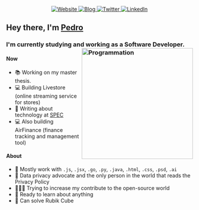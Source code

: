 <p align="center">
    <a href="https://pmatarodrigues.com/" target="_blank">
    <img src="https://img.shields.io/badge/website-%123456.svg?&style=for-the-badge&logo=Website&logoColor=white&color=071A2C" alt="Website"/>
  </a>
  <a href="https://blog.pmatarodrigues.com/" target="_blank">
    <img src="https://img.shields.io/badge/blog-%123456.svg?&style=for-the-badge&logo=blog&logoColor=white&color=071A2C" alt="Blog"/>
  </a>
  <a href="https://twitter.com/pmatarodrigues" target="_blank">
    <img src="https://img.shields.io/badge/twitter-%231DA1F2.svg?&style=for-the-badge&logo=twitter&logoColor=white&color=071A2C" alt="Twitter"/>
  </a>
  <a href="https://www.linkedin.com/in/pmatarodrigues" target="_blank">
    <img src="https://img.shields.io/badge/linkedin-%230077B5.svg?&style=for-the-badge&logo=linkedin&logoColor=white&color=071A2C" alt="LinkedIn"/>
  </a>
</p>


## Hey there, I'm [Pedro](https://pmatarodrigues.com/)
### I'm currently studying and working as a Software Developer.  <img align="right" src="https://user-images.githubusercontent.com/37421912/119211505-7a0fe200-baaa-11eb-847e-d56f793ed1b5.gif" alt="Programmation" width="300" />


#### Now
- 📚 Working on my master thesis.
- 💻 Building Livestore (online streaming service for stores)
- 📝 Writing about technology at [SPEC](https://bespec.pt)
- 💻 Also building AirFinance (finance tracking and management tool)

#### About
- 🧰 Mostly work with `.js`, `.jsx`, `.go`, `.py`, `.java`, `.html`, `.css`, `.psd`, `.ai`
- 👀 Data privacy advocate and the only person in the world that reads the Privacy Policy
- 🧑‍🤝‍🧑 Trying to increase my contribute to the open-source world
- 🧠 Ready to learn about anything
- 🤯 Can solve Rubik Cube

